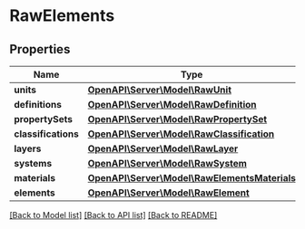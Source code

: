 # RawElements

## Properties
Name | Type | Description | Notes
------------ | ------------- | ------------- | -------------
**units** | [**OpenAPI\Server\Model\RawUnit**](RawUnit.md) |  | [optional] 
**definitions** | [**OpenAPI\Server\Model\RawDefinition**](RawDefinition.md) |  | [optional] 
**propertySets** | [**OpenAPI\Server\Model\RawPropertySet**](RawPropertySet.md) |  | [optional] 
**classifications** | [**OpenAPI\Server\Model\RawClassification**](RawClassification.md) |  | [optional] 
**layers** | [**OpenAPI\Server\Model\RawLayer**](RawLayer.md) |  | [optional] 
**systems** | [**OpenAPI\Server\Model\RawSystem**](RawSystem.md) |  | [optional] 
**materials** | [**OpenAPI\Server\Model\RawElementsMaterials**](RawElementsMaterials.md) |  | [optional] 
**elements** | [**OpenAPI\Server\Model\RawElement**](RawElement.md) |  | 

[[Back to Model list]](../README.md#documentation-for-models) [[Back to API list]](../README.md#documentation-for-api-endpoints) [[Back to README]](../README.md)



